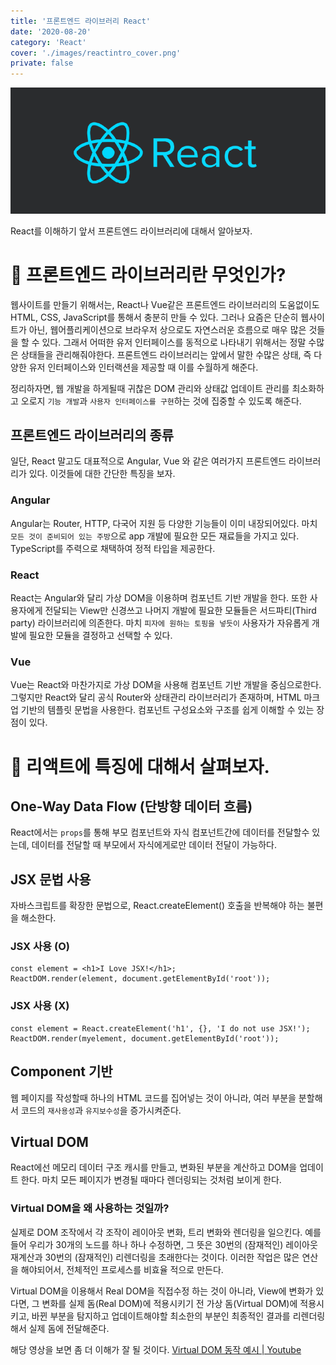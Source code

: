```yaml
---
title: '프론트엔드 라이브러리 React'
date: '2020-08-20'
category: 'React'
cover: './images/reactintro_cover.png'
private: false
---
```


<center><img src="./images/reactintro_1.png" alt="reactintro_1"/></center>

React를 이해하기 앞서 프론트엔드 라이브러리에 대해서 알아보자.

# 🍪 프론트엔드 라이브러리란 무엇인가?

웹사이트를 만들기 위해서는, React나 Vue같은 프론트엔드 라이브러리의 도움없이도 HTML, CSS, JavaScript를 통해서 충분히 만들 수 있다. 그러나 요즘은 단순히 웹사이트가 아닌, 웹어플리케이션으로 브라우저 상으로도 자연스러운 흐름으로 매우 많은 것들을 할 수 있다. 그래서 어떠한 유저 인터페이스를 동적으로 나타내기 위해서는 정말 수많은 상태들을 관리해줘야한다. 프론트엔드 라이브러리는 앞에서 말한 수많은 상태, 즉 다양한 유저 인터페이스와 인터랙션을 제공할 때 이를 수월하게 해준다.

정리하자면, 웹 개발을 하게될때 귀찮은 DOM 관리와 상태값 업데이트 관리를 최소화하고 오로지 `기능 개발`과 `사용자 인터페이스를 구현`하는 것에 집중할 수 있도록 해준다.

## 프론트엔드 라이브러리의 종류

일단, React 말고도 대표적으로 Angular, Vue 와 같은 여러가지 프론트엔드 라이브러리가 있다. 이것들에 대한 간단한 특징을 보자.

### Angular

Angular는 Router, HTTP, 다국어 지원 등 다양한 기능들이 이미 내장되어있다. 마치 `모든 것이 준비되어 있는 주방`으로 app 개발에 필요한 모든 재료들을 가지고 있다. TypeScript를 주력으로 채택하여 정적 타입을 제공한다.

### React

React는 Angular와 달리 가상 DOM을 이용하며 컴포넌트 기반 개발을 한다. 또한 사용자에게 전달되는 View만 신경쓰고 나머지 개발에 필요한 모듈들은 서드파티(Third party) 라이브러리에 의존한다. 마치 `피자에 원하는 토핑을 넣듯이` 사용자가 자유롭게 개발에 필요한 모듈을 결정하고 선택할 수 있다.

### Vue

Vue는 React와 마찬가지로 가상 DOM을 사용해 컴포넌트 기반 개발을 중심으로한다. 그렇지만 React와 달리 공식 Router와 상태관리 라이브러리가 존재하며, HTML 마크업 기반의 템플릿 문법을 사용한다. 컴포넌트 구성요소와 구조를 쉽게 이해할 수 있는 장점이 있다.

# 🍪 리액트에 특징에 대해서 살펴보자.

## One-Way Data Flow (단방향 데이터 흐름)

React에서는 `props`를 통해 부모 컴포넌트와 자식 컴포넌트간에 데이터를 전달할수 있는데, 데이터를 전달할 때 부모에서 자식에게로만 데이터 전달이 가능하다.

## JSX 문법 사용

자바스크립트를 확장한 문법으로, React.createElement() 호출을 반복해야 하는 불편을 해소한다.

### JSX 사용 (O)

```
const element = <h1>I Love JSX!</h1>;
ReactDOM.render(element, document.getElementById('root'));
```

### JSX 사용 (X)

```
const element = React.createElement('h1', {}, 'I do not use JSX!');
ReactDOM.render(myelement, document.getElementById('root'));
```

## Component 기반

웹 페이지를 작성할때 하나의 HTML 코드를 집어넣는 것이 아니라, 여러 부분을 분할해서 코드의 `재사용성`과 `유지보수성`을 증가시켜준다.

## Virtual DOM

React에선 메모리 데이터 구조 캐시를 만들고, 변화된 부분을 계산하고 DOM을 업데이트 한다. 마치 모든 페이지가 변경될 때마다 렌더링되는 것처럼 보이게 한다.

### Virtual DOM을 왜 사용하는 것일까?

실제로 DOM 조작에서 각 조작이 레이아웃 변화, 트리 변화와 렌더링을 일으킨다. 예를 들어 우리가 30개의 노드를 하나 하나 수정하면, 그 뜻은 30번의 (잠재적인) 레이아웃 재계산과 30번의 (잠재적인) 리렌더링을 초래한다는 것이다. 이러한 작업은 많은 연산을 해야되어서, 전체적인 프로세스를 비효율 적으로 만든다.

Virtual DOM을 이용해서 Real DOM을 직접수정 하는 것이 아니라, View에 변화가 있다면, 그 변화를 실제 돔(Real DOM)에 적용시키기 전 가상 돔(Virtual DOM)에 적용시키고, 바뀐 부분을 탐지하고 업데이트해야할 최소한의 부분인 최종적인 결과를 리렌더링해서 실제 돔에 전달해준다.

해당 영상을 보면 좀 더 이해가 잘 될 것이다. [Virtual DOM 동작 예시 | Youtube](https://www.youtube.com/watch?v=muc2ZF0QIO4&feature=youtu.be)
